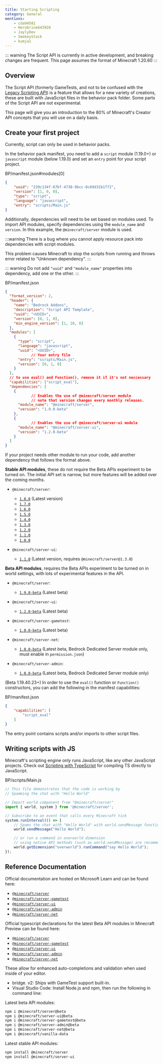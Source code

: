 ```yaml
---
title: Starting Scripting
category: General
mentions:
    - cda94581
    - Herobrine643928
    - JaylyDev
    - SmokeyStack
    - kumja1
---
```


::: warning
The Script API is currently in active development, and breaking changes are frequent. This page assumes the format of Minecraft 1.20.60
:::

## Overview

The Script API (formerly GameTests, and not to be confused with the [Legacy Scripting API](/scripting/scripting-intro)) is a feature that allows for a new variety of creations, these are built with JavaScript files in the behavior pack folder. Some parts of the Script API are not experimental.

This page will give you an introduction to the 80% of Minecraft's Creator API concepts that you will use on a daily basis.

## Create your first project

Currently, script can only be used in behavior packs.

In the behavior pack manifest, you need to add a `script` module (1.19.0+) or `javascript` module (below 1.19.0) and set an `entry` point for your script project.

<CodeHeader>BP/manifest.json#modules[0]</CodeHeader>

```json
{
	"uuid": "239c134f-67bf-4738-9bcc-8c69d31b1f72",
	"version": [1, 0, 0],
	"type": "script",
	"language": "javascript",
	"entry": "scripts/Main.js"
}
```

Additionally, dependencies will need to be set based on modules used. To import API modules, specify dependencies using the `module_name` and `version`. In this example, the `@minecraft/server` module is used.

:::warning
There is a bug where you cannot apply resource pack into dependencies with script modules.

This problem causes Minecraft to stop the scripts from running and throws error related to "Unknown dependency".
:::

::: warning
Do not add `"uuid"` and `"module_name"` properties into dependency, add one or the other.
:::

<CodeHeader>BP/manifest.json</CodeHeader>

```json
{
  "format_version": 2,
  "header": {
    "name": "Bedrock Addons",
    "description": "Script API Template",
    "uuid": "<UUID>",
    "version": [0, 1, 0],
    "min_engine_version": [1, 20, 0]
  },
  "modules": [
    {
      "type": "script",
      "language": "javascript",
      "uuid": "<UUID>",
			// Your entry file
      "entry": "scripts/Main.js",
      "version": [0, 1, 0]
    }
  ],
  // to use eval() and Function(), remove it if it's not neccessary
  "capabilities": ["script_eval"],
  "dependencies": [
    {
			// Enables the use of @minecraft/server module
			// note that version changes every monthly releases.
      "module_name": "@minecraft/server",
      "version": "1.9.0-beta"
    },
    {
			// Enables the use of @minecraft/server-ui module
      "module_name": "@minecraft/server-ui",
      "version": "1.2.0-beta"
    }
  ]
}

```

If your project needs other module to run your code, add another dependency that follows the format above.

**Stable API modules**, these do not require the Beta APIs experiment to be turned on. The initial API set is narrow, but more features will be added over the coming months.

-   `@minecraft/server`:
    -   [`1.8.0`](https://www.npmjs.com/package/@minecraft/server/v/1.8.0) (Latest version)
    -   [`1.7.0`](https://www.npmjs.com/package/@minecraft/server/v/1.7.0)
    -   [`1.6.0`](https://www.npmjs.com/package/@minecraft/server/v/1.6.0)
    -   [`1.5.0`](https://www.npmjs.com/package/@minecraft/server/v/1.5.0)
    -   [`1.4.0`](https://www.npmjs.com/package/@minecraft/server/v/1.4.0)
    -   [`1.3.0`](https://www.npmjs.com/package/@minecraft/server/v/1.3.0)
    -   [`1.2.0`](https://www.npmjs.com/package/@minecraft/server/v/1.2.0)
    -   [`1.1.0`](https://www.npmjs.com/package/@minecraft/server/v/1.1.0)
    -   [`1.0.0`](https://www.npmjs.com/package/@minecraft/server/v/1.0.0)

-   `@minecraft/server-ui`:
    -   [`1.1.0`](https://www.npmjs.com/package/@minecraft/server-ui/v/1.1.0) (Latest version, requires `@minecraft/server@1.3.0`)

**Beta API modules**, requires the Beta APIs experiment to be turned on in world settings, with lots of experimental features in the API.

-   `@minecraft/server`:

    -   [`1.9.0-beta`](https://www.npmjs.com/package/@minecraft/server/v/1.9.0-beta.1.20.60-stable) (Latest beta)

-   `@minecraft/server-ui`:
    -   [`1.2.0-beta`](https://www.npmjs.com/package/@minecraft/server-ui/v/1.2.0-beta.1.20.60-stable) (Latest beta)
-   `@minecraft/server-gametest`:

    -   [`1.0.0-beta`](https://www.npmjs.com/package/@minecraft/server-gametest/v/1.0.0-beta.1.20.60-stable) (Latest beta)

-   `@minecraft/server-net`:

    -   [`1.0.0-beta`](https://www.npmjs.com/package/@minecraft/server-net/v/1.0.0-beta.1.20.60-stable) (Latest beta, Bedrock Dedicated Server module only, must enable in `permission.json`)

-   `@minecraft/server-admin`:

    -   [`1.0.0-beta`](https://www.npmjs.com/package/@minecraft/server-admin) (Latest beta, Bedrock Dedicated Server module only)

(Beta 1.19.40.23+) In order to use the `eval()` function or `Function()` constructors, you can add the following in the manifest capabilities:

<CodeHeader>BP/manifest.json</CodeHeader>

```json
{
	"capabilities": [
		"script_eval"
	]
}
```

The entry point contains scripts and/or imports to other script files.

## Writing scripts with JS

Minecraft's scripting engine only runs JavaScript, like any other JavaScript projects. Check out [Scripting with TypeScript](/scripting/typescript#script-api) for compiling TS directly to JavaScript.

<CodeHeader>BP/scripts/Main.js</CodeHeader>

```js
// This file demonstrates that the code is working by
// Spamming the chat with "Hello World"

// Import world component from "@minecraft/server"
import { world, system } from '@minecraft/server';

// Subscribe to an event that calls every Minecraft tick
system.runInterval(() => {
	// Spams the chat with "Hello World" with world.sendMessage function in API
	world.sendMessage("Hello World");

	// or run a command in overworld dimension
	// using native API methods (such as world.sendMessage) are recommended whenever possible.
	world.getDimension("overworld").runCommand("say Hello World");
});
```

## Reference Documentation

Official documentation are hosted on Microsoft Learn and can be found here:

-   [`@minecraft/server`](https://learn.microsoft.com/minecraft/creator/scriptapi/mojang-minecraft/mojang-minecraft)
-   [`@minecraft/server-gametest`](https://learn.microsoft.com/minecraft/creator/scriptapi/mojang-gametest/mojang-gametest)
-   [`@minecraft/server-ui`](https://learn.microsoft.com/minecraft/creator/scriptapi/mojang-minecraft-ui/mojang-minecraft-ui)
-   [`@minecraft/server-admin`](https://learn.microsoft.com/minecraft/creator/scriptapi/mojang-minecraft-server-admin/mojang-minecraft-server-admin)
-   [`@minecraft/server-net`](https://learn.microsoft.com/minecraft/creator/scriptapi/mojang-net/mojang-net)

Official typescript declarations for the latest Beta API modules in Minecraft Preview can be found here:

-   [`@minecraft/server`](https://www.npmjs.com/package/@minecraft/server/v/beta)
-   [`@minecraft/server-gametest`](https://www.npmjs.com/package/@minecraft/server-gametest/v/beta)
-   [`@minecraft/server-ui`](https://www.npmjs.com/package/@minecraft/server-ui/v/beta)
-   [`@minecraft/server-admin`](https://www.npmjs.com/package/@minecraft/server-admin/v/beta)
-   [`@minecraft/server-net`](https://www.npmjs.com/package/@minecraft/server-net/v/beta)

These allow for enhanced auto-completions and validation when used inside of your editor.

-   bridge. v2: Ships with GameTest support built-in.
-   Visual Studio Code: Install Node.js and npm, then run the following in command line:

Latest beta API modules:

```bash
npm i @minecraft/server@beta
npm i @minecraft/server-ui@beta
npm i @minecraft/server-gametest@beta
npm i @minecraft/server-admin@beta
npm i @minecraft/server-net@beta
npm i @minecraft/vanilla-data
```

Latest stable API modules:

```bash
npm install @minecraft/server
npm install @minecraft/server-ui
```
